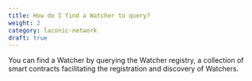 ```yaml
---
title: How do I find a Watcher to query?
weight: 2
category: laconic-network
draft: true
---
```


You can find a Watcher by querying the Watcher registry, a collection of smart contracts facilitating the registration and discovery of Watchers.  
